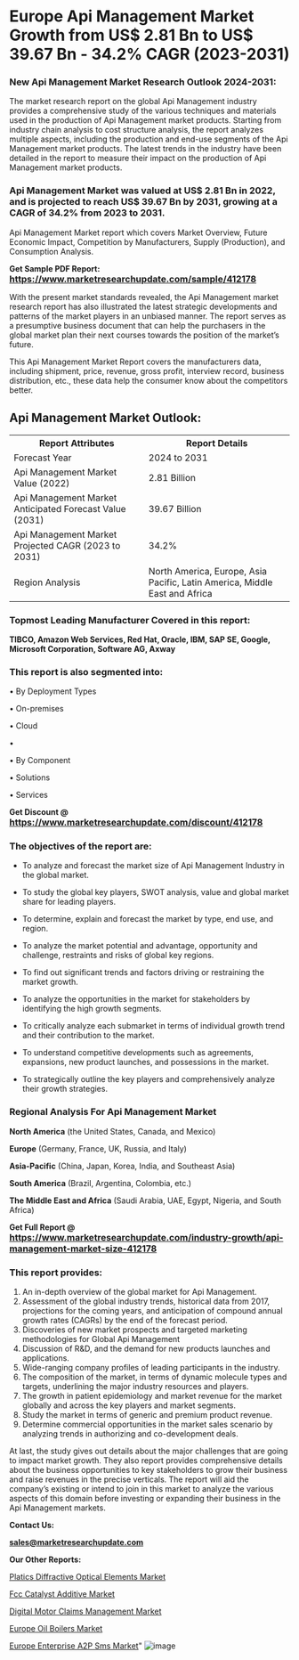# Europe Api Management Market Growth from US$ 2.81 Bn to US$ 39.67 Bn - 34.2% CAGR (2023-2031)

<strong><h3>New Api Management Market Research Outlook 2024-2031:</h3></strong>

The market research report on the global Api Management industry provides a comprehensive study of the various techniques and materials used in the production of Api Management market products. Starting from industry chain analysis to cost structure analysis, the report analyzes multiple aspects, including the production and end-use segments of the Api Management market products. The latest trends in the industry have been detailed in the report to measure their impact on the production of Api Management market products.

<strong><h3>Api Management Market was valued at US$ 2.81 Bn in 2022, and is projected to reach US$ 39.67 Bn by 2031, growing at a CAGR of 34.2% from 2023 to 2031.</h3></strong>

Api Management Market report which covers Market Overview, Future Economic Impact, Competition by Manufacturers, Supply (Production), and Consumption Analysis.

<strong>Get Sample PDF Report: <a href=https://www.marketresearchupdate.com/sample/412178><font size=3 color=#0000ff>https://www.marketresearchupdate.com/sample/412178</font></a></strong>

With the present market standards revealed, the Api Management market research report has also illustrated the latest strategic developments and patterns of the market players in an unbiased manner. The report serves as a presumptive business document that can help the purchasers in the global market plan their next courses towards the position of the market’s future.

This Api Management Market Report covers the manufacturers data, including shipment, price, revenue, gross profit, interview record, business distribution, etc., these data help the consumer know about the competitors better.

<html>
<body>

<h2>Api Management Market Outlook:</h2>

<table>
  <tr>
    <th>Report Attributes</th>
    <th>Report Details</th>
  </tr>
  <tr>
    <td>Forecast Year</td>
    <td>2024 to 2031</td>
  </tr>
  <tr>
    <td>Api Management Market Value (2022)</td>
    <td>2.81 Billion</td>
  </tr>
  <tr>
    <td>Api Management Market Anticipated Forecast Value (2031)</td>
    <td>39.67 Billion</td>
  </tr>
  <tr>
    <td>Api Management Market Projected CAGR (2023 to 2031)</td>
    <td>34.2%</td>
  </tr>
  <tr>
    <td>Region Analysis</td>
    <td>North America, Europe, Asia Pacific, Latin America, Middle East and Africa</td>
  </tr>
</table>

</body>
</html>

<strong><h3>Topmost Leading Manufacturer Covered in this report:</h3></strong>

<strong>TIBCO, Amazon Web Services, Red Hat, Oracle, IBM, SAP SE, Google, Microsoft Corporation, Software AG, Axway</strong>

<strong><h3>This report is also segmented into:</h3></strong>

• By Deployment Types 

• On-premises

• Cloud

• 

• By Component 

• Solutions

• Services

<strong>Get Discount @ <a href=https://www.marketresearchupdate.com/discount/412178><font size=3 color=#0000ff>https://www.marketresearchupdate.com/discount/412178</font></a></strong>

<strong><h3>The objectives of the report are:</h3></strong>

- To analyze and forecast the market size of Api Management Industry in the global market.

- To study the global key players, SWOT analysis, value and global market share for leading players.

- To determine, explain and forecast the market by type, end use, and region.

- To analyze the market potential and advantage, opportunity and challenge, restraints and risks of global key regions.

- To find out significant trends and factors driving or restraining the market growth.

- To analyze the opportunities in the market for stakeholders by identifying the high growth segments.

- To critically analyze each submarket in terms of individual growth trend and their contribution to the market.

- To understand competitive developments such as agreements, expansions, new product launches, and possessions in the market.

- To strategically outline the key players and comprehensively analyze their growth strategies.

<strong><h3>Regional Analysis For Api Management Market</h3></strong>

<strong>North America</strong> (the United States, Canada, and Mexico)

<strong>Europe</strong> (Germany, France, UK, Russia, and Italy)

<strong>Asia-Pacific</strong> (China, Japan, Korea, India, and Southeast Asia)

<strong>South America</strong> (Brazil, Argentina, Colombia, etc.)

<strong>The Middle East and Africa</strong> (Saudi Arabia, UAE, Egypt, Nigeria, and South Africa)

<strong>Get Full Report @ <a href=https://www.marketresearchupdate.com/industry-growth/api-management-market-size-412178><font size=3 color=#0000ff>https://www.marketresearchupdate.com/industry-growth/api-management-market-size-412178</font></a></strong>

<strong><h3>This report provides:</h3></strong>
<ol>
  <li>An in-depth overview of the global market for Api Management.</li>
  <li>Assessment of the global industry trends, historical data from 2017, projections for the coming years, and anticipation of compound annual growth rates (CAGRs) by the end of the forecast period.</li>
  <li>Discoveries of new market prospects and targeted marketing methodologies for Global Api Management</li>
  <li>Discussion of R&amp;D, and the demand for new products launches and applications.</li>
  <li>Wide-ranging company profiles of leading participants in the industry.</li>
  <li>The composition of the market, in terms of dynamic molecule types and targets, underlining the major industry resources and players.</li>
  <li>The growth in patient epidemiology and market revenue for the market globally and across the key players and market segments.</li>
  <li>Study the market in terms of generic and premium product revenue.</li>
  <li>Determine commercial opportunities in the market sales scenario by analyzing trends in authorizing and co-development deals.</li>
</ol>

At last, the study gives out details about the major challenges that are going to impact market growth. They also report provides comprehensive details about the business opportunities to key stakeholders to grow their business and raise revenues in the precise verticals. The report will aid the company’s existing or intend to join in this market to analyze the various aspects of this domain before investing or expanding their business in the Api Management markets.

<strong>Contact Us:</strong>

<strong>sales@marketresearchupdate.com</strong>

<strong>Our Other Reports:</strong>

<a href=https://www.linkedin.com/pulse/platics-diffractive-optical-elements-market-size>Platics Diffractive Optical Elements Market</a>

<a href=https://www.linkedin.com/pulse/fcc-catalyst-additive-market-opportunities-stay>Fcc Catalyst Additive Market</a>

<a href=https://www.linkedin.com/pulse/digital-motor-claims-management-market-report-2023-top>Digital Motor Claims Management Market</a>

<a href=https://www.linkedin.com/pulse/europe-oil-boilers-market-2023-demand-future>Europe Oil Boilers Market</a>

<a href=https://www.linkedin.com/pulse/europe-enterprise-a2p-sms-market-future-demand>Europe Enterprise A2P Sms Market</a>"
![image](https://github.com/rutujamande/Market-Report-Analysis/assets/158454097/15a1aeb7-91ef-4b04-94aa-8745acd69e1b)
